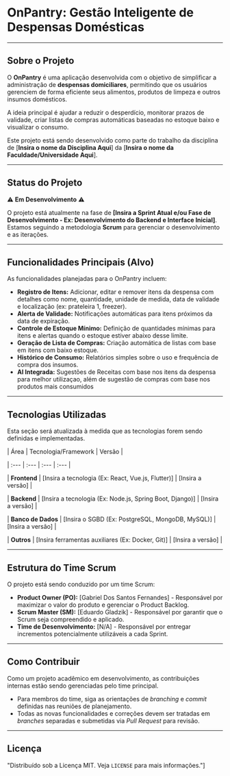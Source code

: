 # OnPantry: Gestão Inteligente de Despensas Domésticas

---

## Sobre o Projeto

O **OnPantry** é uma aplicação desenvolvida com o objetivo de simplificar a administração de **despensas domiciliares**, permitindo que os usuários gerenciem de forma eficiente seus alimentos, produtos de limpeza e outros insumos domésticos.

A ideia principal é ajudar a reduzir o desperdício, monitorar prazos de validade, criar listas de compras automáticas baseadas no estoque baixo e visualizar o consumo.

Este projeto está sendo desenvolvido como parte do trabalho da disciplina de [**Insira o nome da Disciplina Aqui**] da [**Insira o nome da Faculdade/Universidade Aqui**].

---

## Status do Projeto

⚠️ **Em Desenvolvimento** ⚠️

O projeto está atualmente na fase de **[Insira a Sprint Atual e/ou Fase de Desenvolvimento - Ex: Desenvolvimento do Backend e Interface Inicial]**. Estamos seguindo a metodologia **Scrum** para gerenciar o desenvolvimento e as iterações.

---

## Funcionalidades Principais (Alvo)

As funcionalidades planejadas para o OnPantry incluem:

* **Registro de Itens:** Adicionar, editar e remover itens da despensa com detalhes como nome, quantidade, unidade de medida, data de validade e localização (ex: prateleira 1, freezer).
* **Alerta de Validade:** Notificações automáticas para itens próximos da data de expiração.
* **Controle de Estoque Mínimo:** Definição de quantidades mínimas para itens e alertas quando o estoque estiver abaixo desse limite.
* **Geração de Lista de Compras:** Criação automática de listas com base em itens com baixo estoque.
* **Histórico de Consumo:** Relatórios simples sobre o uso e frequência de compra dos insumos.
* **AI Integrada:** Sugestões de Receitas com base nos itens da despensa para melhor utilizaçao, além de sugestão de compras com base nos produtos mais consumidos 

---

## Tecnologias Utilizadas

Esta seção será atualizada à medida que as tecnologias forem sendo definidas e implementadas.

| Área | Tecnologia/Framework | Versão |

| :--- | :--- | :--- | :--- |

| **Frontend** | [Insira a tecnologia (Ex: React, Vue.js, Flutter)] | [Insira a versão] |

| **Backend** | [Insira a tecnologia (Ex: Node.js, Spring Boot, Django)] | [Insira a versão] |

| **Banco de Dados** | [Insira o SGBD (Ex: PostgreSQL, MongoDB, MySQL)] | [Insira a versão] |

| **Outros** | [Insira ferramentas auxiliares (Ex: Docker, Git)] | [Insira a versão] |

---

## Estrutura do Time Scrum

O projeto está sendo conduzido por um time Scrum:

* **Product Owner (PO):** [Gabriel Dos Santos Fernandes] - Responsável por maximizar o valor do produto e gerenciar o Product Backlog.
* **Scrum Master (SM):** [Eduardo Gladzik] - Responsável por garantir que o Scrum seja compreendido e aplicado.
* **Time de Desenvolvimento:** [N/A] - Responsável por entregar incrementos potencialmente utilizáveis a cada Sprint.

---

## Como Contribuir

Como um projeto acadêmico em desenvolvimento, as contribuições internas estão sendo gerenciadas pelo time principal.

* Para membros do time, siga as orientações de *branching* e *commit* definidas nas reuniões de planejamento.
* Todas as novas funcionalidades e correções devem ser tratadas em *branches* separadas e submetidas via *Pull Request* para revisão.

---

## Licença

"Distribuído sob a Licença MIT. Veja `LICENSE` para mais informações."]
